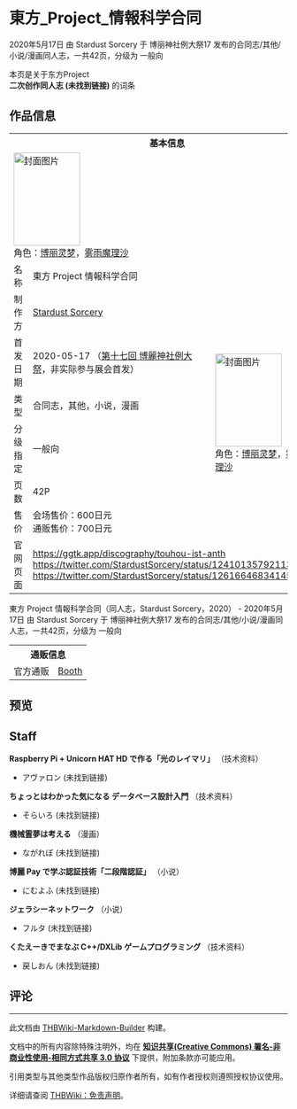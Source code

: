 # 東方_Project_情報科学合同

<!-- source html: G:\repos\THBWiki-Markdown-Builder\THBWikiMarkdown\Temp\main\0\0e\ns0%3A%E6%9D%B1%E6%96%B9_Project_%E6%83%85%E5%A0%B1%E7%A7%91%E5%AD%A6%E5%90%88%E5%90%8C.html -->

2020年5月17日 由 Stardust Sorcery 于 博丽神社例大祭17 发布的合同志/其他/小说/漫画同人志，一共42页，分级为 一般向

本页是关于东方Project  
 **二次创作同人志 (未找到链接)** 的词条

## 作品信息

<table><tbody><tr><th colspan="3">基本信息</th></tr><tr><td class="cover-artwork-mobile" colspan="2"><a href="./文件-東方_Project_情報科学合同封面.jpg.md" class="image" title="封面图片"><img alt="封面图片" src="https://upload.thwiki.cc/thumb/1/18/%E6%9D%B1%E6%96%B9_Project_%E6%83%85%E5%A0%B1%E7%A7%91%E5%AD%A6%E5%90%88%E5%90%8C%E5%B0%81%E9%9D%A2.jpg/120px-%E6%9D%B1%E6%96%B9_Project_%E6%83%85%E5%A0%B1%E7%A7%91%E5%AD%A6%E5%90%88%E5%90%8C%E5%B0%81%E9%9D%A2.jpg" decoding="async" loading="lazy" width="120" height="168" srcset="https://upload.thwiki.cc/thumb/1/18/%E6%9D%B1%E6%96%B9_Project_%E6%83%85%E5%A0%B1%E7%A7%91%E5%AD%A6%E5%90%88%E5%90%8C%E5%B0%81%E9%9D%A2.jpg/180px-%E6%9D%B1%E6%96%B9_Project_%E6%83%85%E5%A0%B1%E7%A7%91%E5%AD%A6%E5%90%88%E5%90%8C%E5%B0%81%E9%9D%A2.jpg 1.5x, https://upload.thwiki.cc/thumb/1/18/%E6%9D%B1%E6%96%B9_Project_%E6%83%85%E5%A0%B1%E7%A7%91%E5%AD%A6%E5%90%88%E5%90%8C%E5%B0%81%E9%9D%A2.jpg/240px-%E6%9D%B1%E6%96%B9_Project_%E6%83%85%E5%A0%B1%E7%A7%91%E5%AD%A6%E5%90%88%E5%90%8C%E5%B0%81%E9%9D%A2.jpg 2x" data-file-width="2592" data-file-height="3625"></a><div class="cover-char">角色：<a href="./博丽灵梦.md" title="博丽灵梦">博丽灵梦</a>，<a href="./雾雨魔理沙.md" title="雾雨魔理沙">雾雨魔理沙</a></div></td>
</tr><tr><td class="label">名称</td><td colspan="2"> 東方 Project 情報科学合同 </td></tr><tr><td class="label">制作方</td><td><a href="./Stardust_Sorcery.md" title="Stardust Sorcery">Stardust Sorcery</a></td><td class="cover-artwork" rowspan="6" style="min-width:168px;"><a href="./文件-東方_Project_情報科学合同封面.jpg.md" class="image" title="封面图片"><img alt="封面图片" src="https://upload.thwiki.cc/thumb/1/18/%E6%9D%B1%E6%96%B9_Project_%E6%83%85%E5%A0%B1%E7%A7%91%E5%AD%A6%E5%90%88%E5%90%8C%E5%B0%81%E9%9D%A2.jpg/120px-%E6%9D%B1%E6%96%B9_Project_%E6%83%85%E5%A0%B1%E7%A7%91%E5%AD%A6%E5%90%88%E5%90%8C%E5%B0%81%E9%9D%A2.jpg" decoding="async" loading="lazy" width="120" height="168" srcset="https://upload.thwiki.cc/thumb/1/18/%E6%9D%B1%E6%96%B9_Project_%E6%83%85%E5%A0%B1%E7%A7%91%E5%AD%A6%E5%90%88%E5%90%8C%E5%B0%81%E9%9D%A2.jpg/180px-%E6%9D%B1%E6%96%B9_Project_%E6%83%85%E5%A0%B1%E7%A7%91%E5%AD%A6%E5%90%88%E5%90%8C%E5%B0%81%E9%9D%A2.jpg 1.5x, https://upload.thwiki.cc/thumb/1/18/%E6%9D%B1%E6%96%B9_Project_%E6%83%85%E5%A0%B1%E7%A7%91%E5%AD%A6%E5%90%88%E5%90%8C%E5%B0%81%E9%9D%A2.jpg/240px-%E6%9D%B1%E6%96%B9_Project_%E6%83%85%E5%A0%B1%E7%A7%91%E5%AD%A6%E5%90%88%E5%90%8C%E5%B0%81%E9%9D%A2.jpg 2x" data-file-width="2592" data-file-height="3625"></a><div class="cover-char">角色：<a href="./博丽灵梦.md" title="博丽灵梦">博丽灵梦</a>，<a href="./雾雨魔理沙.md" title="雾雨魔理沙">雾雨魔理沙</a></div></td>
</tr><tr><td class="label">首发日期</td><td>2020-05-17&#160;（<a href="/展会作品列表?e=%E5%8D%9A%E4%B8%BD%E7%A5%9E%E7%A4%BE%E4%BE%8B%E5%A4%A7%E7%A5%AD%2317">第十七回 博麗神社例大祭</a>，非实际参与展会首发）</td></tr><tr><td class="label">类型</td><td>合同志，其他，小说，漫画</td></tr><tr><td class="label">分级指定</td><td>一般向</td></tr><tr><td class="label">页数</td><td>42P</td></tr><tr><td class="label">售价</td><td>会场售价：600日元<br>通贩售价：700日元</td></tr>
<tr><td class="label">官网页面</td><td colspan="2"><a rel="nofollow" class="external free" href="https://ggtk.app/discography/touhou-ist-anth">https://ggtk.app/discography/touhou-ist-anth</a><br><a rel="nofollow" class="external free" href="https://twitter.com/StardustSorcery/status/1241013579211366402">https://twitter.com/StardustSorcery/status/1241013579211366402</a><br><a rel="nofollow" class="external free" href="https://twitter.com/StardustSorcery/status/1261664683414573057">https://twitter.com/StardustSorcery/status/1261664683414573057</a></td></tr></tbody></table>

東方 Project 情報科学合同（同人志，Stardust Sorcery，2020） - 2020年5月17日 由 Stardust Sorcery 于 博丽神社例大祭17 发布的合同志/其他/小说/漫画同人志，一共42页，分级为 一般向

<table><tbody><tr><th colspan="3">通贩信息</th></tr><tr><td class="label">官方通贩</td><td colspan="2"><a rel="nofollow" class="external text" href="https://stardust-sorcery.booth.pm/items/1990338">Booth</a></td></tr></tbody></table>



## 预览

## Staff
  
 **Raspberry Pi + Unicorn HAT HD で作る「光のレイマリ」**  （技术资料）
  

- アヴァロン (未找到链接)

  
 **ちょっとはわかった気になる データベース設計入門**  （技术资料）
  

- そらいろ (未找到链接)

  
 **機械霊夢は考える**  （漫画）
  

- ながれぼ (未找到链接)

  
 **博麗 Pay で学ぶ認証技術「二段階認証」**  （小说）
  

- にむよふ (未找到链接)

  
 **ジェラシーネットワーク**  （小说）
  

- フルタ (未找到链接)

  
 **くたえーきでまなぶ C++/DXLib ゲームプログラミング**  （技术资料）
  

- 戻しおん (未找到链接)


## 评论




---

此文档由 [THBWiki-Markdown-Builder](https://github.com/Delsin-Yu/THBWiki-Markdown-Builder) 构建。

文档中的所有内容除特殊注明外，均在 [**知识共享(Creative Commons) 署名-非商业性使用-相同方式共享 3.0 协议**](https://creativecommons.org/licenses/by-sa/3.0/deed.zh-hans) 下提供，附加条款亦可能应用。

引用类型与其他类型作品版权归原作者所有，如有作者授权则遵照授权协议使用。

详细请查阅 [THBWiki：免责声明](https://thbwiki.cc/THBWiki:%E5%85%8D%E8%B4%A3%E5%A3%B0%E6%98%8E)。

